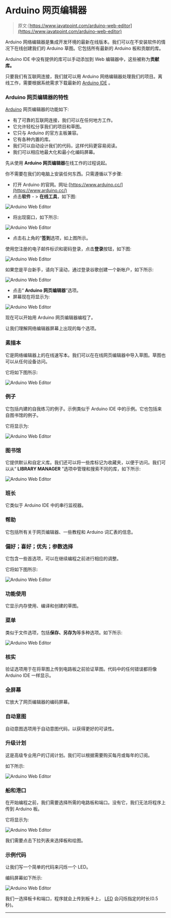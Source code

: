 # Arduino 网页编辑器

> 原文:[https://www.javatpoint.com/arduino-web-editor](https://www.javatpoint.com/arduino-web-editor)

Arduino 网络编辑器是集成开发环境的最新在线版本。我们可以在不安装软件的情况下在线创建我们的 Arduino 草图。它包括所有最新的 Arduino 板和贡献的库。

Arduino IDE 中没有提供的库可以手动添加到 Web 编辑器中，这些被称为**贡献库。**

只要我们有互联网连接，我们就可以用 Arduino 网络编辑器处理我们的项目。离线工作，需要根据系统需求下载最新的 [Arduino IDE](https://www.javatpoint.com/arduino-ide) 。

### Arduino 网页编辑器的特性

[Arduino](https://www.javatpoint.com/arduino) 网页编辑器的功能如下:

*   有了可靠的互联网连接，我们可以在任何地方工作。
*   它允许轻松分享我们的项目和草图。
*   它只与 Arduino 的官方主板兼容。
*   它有各种内置的库。
*   我们可以自动设计我们的代码，这样代码更容易阅读。
*   我们可以相应地最大化和最小化编码屏幕。

先从使用 **Arduino 网页编辑器**在线工作的过程说起。

你不需要在我们的电脑上安装任何东西。只需遵循以下步骤:

*   打开 Arduino 的官网。网址:[https://www.arduino.cc/](https://www.arduino.cc/)
*   点击**软件** - > **在线工具**，如下图:

![Arduino Web Editor](../Images/c4a32d1c34f3b090e2f36c992a1eca20.png)

*   将出现窗口，如下所示:

![Arduino Web Editor](../Images/d21675c4601b9d33fab37da31a1f8817.png)

*   点击右上角的“**签到**选项，如上图所示。

使用您注册的电子邮件标识和密码登录，点击**登录**按钮，如下图:

![Arduino Web Editor](../Images/8f4fc554c9efbeb5a9d3d2fe377f6650.png)

如果您是平台新手，请向下滚动，通过登录谷歌创建一个新帐户，如下所示:

![Arduino Web Editor](../Images/35ae734162902a7f5a9105ccc80dfd69.png)

*   点击“ **Arduino 网页编辑器**”选项。
*   屏幕现在将显示为:

![Arduino Web Editor](../Images/02cba670913933ee37209e7d63a54fbd.png)

现在可以开始用 Arduino 网页编辑器编程了。

让我们理解网络编辑器屏幕上出现的每个选项。

### 素描本

它是网络编辑器上的在线速写本。我们可以在在线网页编辑器中导入草图。草图也可以从任何设备访问。

它将如下图所示:

![Arduino Web Editor](../Images/98cff7204a6f85307d586d7d61cc749d.png)

### 例子

它包括内建的自我练习的例子。示例类似于 Arduino IDE 中的示例。它也包括来自图书馆的例子。

它将显示为:

![Arduino Web Editor](../Images/d00094fcdc6be62f29ac18367e1e9f89.png)

### 图书馆

它提供默认和自定义库。我们还可以将一些库标记为收藏夹，以便于访问。我们可以从“ **LIBRARY MANAGER** ”选项中管理和搜索不同的库，如下所示:

![Arduino Web Editor](../Images/721415b6143836ed1a7e51a13f9e262d.png)

### 班长

它类似于 Arduino IDE 中的串行监视器。

### 帮助

它包括所有关于网页编辑器、一些教程和 Arduino 词汇表的信息。

### 偏好；喜好；优先；参数选择

它包含一些首选项，可以在继续编程之前进行相应的调整。

它将如下图所示:

![Arduino Web Editor](../Images/8b458d2fde4ae7c7a16c657812aef9ea.png)

### 功能使用

它显示内存使用、编译和创建的草图。

### 菜单

类似于文件选项，包括**保存、另存为**等多种选项。如下所示:

![Arduino Web Editor](../Images/ffe076db7f9c370e6972a50bbb229f58.png)

### 核实

验证选项用于在将草图上传到电路板之前验证草图。代码中的任何错误都将像 Arduino IDE 一样显示。

### 全屏幕

它放大了网页编辑器的编码屏幕。

### 自动意图

自动意图选项用于自动意图代码，以获得更好的可读性。

### 升级计划

这是高级专业用户的订阅计划。我们可以根据需要购买每月或每年的订阅。

如下所示:

![Arduino Web Editor](../Images/6286b7bd6b18d0f7c216c94d8f95bcfb.png)

### 船和港口

在开始编程之前，我们需要选择所需的电路板和端口。没有它，我们无法将程序上传到 Arduino 板。

它将显示为:

![Arduino Web Editor](../Images/72ca5c6d4eb4cf0d316cdfddda952bbd.png)

我们需要点击下拉列表来选择板和绘图。

### 示例代码

让我们写一个简单的代码来闪烁一个 LED。

编码屏幕如下所示:

![Arduino Web Editor](../Images/5705594fdf56f82318962e0a5339a633.png)

我们一选择板卡和端口，程序就会上传到板卡上， [LED](https://www.javatpoint.com/led-full-form) 会闪烁指定的时长(0.5 秒)。

* * *